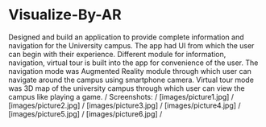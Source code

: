 # Visualize-By-AR
Designed and build an application to provide complete information and navigation for the University campus. The app had UI from which the user can begin with their experience. Different module for information, navigation, virtual tour is built into the app for convenience of the user. The navigation mode was Augmented Reality module through which user can navigate around the campus using smartphone camera. Virtual tour mode was 3D map of the university campus through which user can view the campus like playing a game.
/
Screenshots:
/
[images/picture1.jpg]
/
[images/picture2.jpg]
/
[images/picture3.jpg]
/
[images/picture4.jpg]
/
[images/picture5.jpg]
/
[images/picture6.jpg]
/
